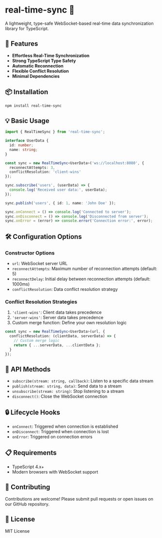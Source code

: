 # real-time-sync 🔄

A lightweight, type-safe WebSocket-based real-time data synchronization library for TypeScript.

## 🚀 Features

- **Effortless Real-Time Synchronization**
- **Strong TypeScript Type Safety**
- **Automatic Reconnection**
- **Flexible Conflict Resolution**
- **Minimal Dependencies**

## 📦 Installation

```bash
npm install real-time-sync
```

## 💡 Basic Usage

```typescript
import { RealTimeSync } from 'real-time-sync';

interface UserData {
  id: number;
  name: string;
}

const sync = new RealTimeSync<UserData>('ws://localhost:8080', {
  reconnectAttempts: 3,
  conflictResolution: 'client-wins'
});

sync.subscribe('users', (userData) => {
  console.log('Received user data:', userData);
});

sync.publish('users', { id: 1, name: 'John Doe' });

sync.onConnect = () => console.log('Connected to server');
sync.onDisconnect = () => console.log('Disconnected from server');
sync.onError = (error) => console.error('Connection error:', error);
```

## 🛠 Configuration Options

### Constructor Options

- `url`: WebSocket server URL
- `reconnectAttempts`: Maximum number of reconnection attempts (default: 5)
- `reconnectDelay`: Initial delay between reconnection attempts (default: 1000ms)
- `conflictResolution`: Data conflict resolution strategy

### Conflict Resolution Strategies

1. `'client-wins'`: Client data takes precedence
2. `'server-wins'`: Server data takes precedence
3. Custom merge function: Define your own resolution logic

```typescript
const sync = new RealTimeSync<UserData>(url, {
  conflictResolution: (clientData, serverData) => {
    // Custom merge logic
    return { ...serverData, ...clientData };
  }
});
```

## 🔌 API Methods

- `subscribe(stream: string, callback)`: Listen to a specific data stream
- `publish(stream: string, data)`: Send data to a stream
- `unsubscribe(stream: string)`: Stop listening to a stream
- `disconnect()`: Close the WebSocket connection

## 🔒 Lifecycle Hooks

- `onConnect`: Triggered when connection is established
- `onDisconnect`: Triggered when connection is lost
- `onError`: Triggered on connection errors

## 📋 Requirements

- TypeScript 4.x+
- Modern browsers with WebSocket support

## 🤝 Contributing

Contributions are welcome! Please submit pull requests or open issues on our GitHub repository.

## 📄 License

MIT License
